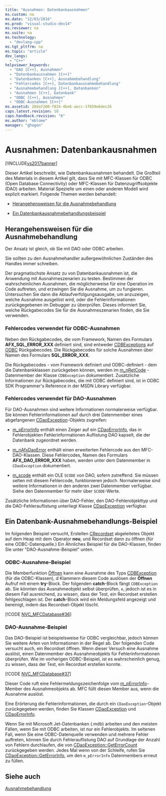```yaml
---
title: "Ausnahmen: Datenbankausnahmen"
ms.custom: na
ms.date: "12/03/2016"
ms.prod: "visual-studio-dev14"
ms.reviewer: na
ms.suite: na
ms.technology: 
  - "devlang-cpp"
ms.tgt_pltfrm: na
ms.topic: "article"
dev_langs: 
  - "C++"
helpviewer_keywords: 
  - "DAO [C++], Ausnahmen"
  - "Datenbankausnahmen [C++]"
  - "Datenbanken [C++], Ausnahmebehandlung"
  - "Fehlercodes [C++], Datenbankausnahmebehandlung"
  - "Ausnahmebehandlung [C++], Datenbanken"
  - "Ausnahmen [C++], Datenbank"
  - "ODBC [C++], Ausnahmen"
  - "ODBC-Ausnahmen [C++]"
ms.assetid: 28daf260-f824-4be6-aecc-1f859e6dec26
caps.latest.revision: 10
caps.handback.revision: "6"
ms.author: "mblome"
manager: "ghogen"
---
```

# Ausnahmen: Datenbankausnahmen
[!INCLUDE[vs2017banner](../assembler/inline/includes/vs2017banner.md)]

Dieser Artikel beschreibt, wie Datenbankausnahmen behandelt.  Die Großteil des Materials in diesem Artikel gilt, dass Sie mit MFC\-Klassen für ODBC \(Open Database Connectivity\) oder MFC\-Klassen für Datenzugriffsobjekte \(DAO\) arbeiten.  Material Spezielle um einen oder anderen Modell wird explizit markiert.  Folgende Themen werden behandelt:  
  
-   [Herangehensweisen für die Ausnahmebehandlung](#_core_approaches_to_exception_handling)  
  
-   [Ein Datenbankausnahmebehandlungsbeispiel](#_core_a_database_exception.2d.handling_example)  
  
##  <a name="_core_approaches_to_exception_handling"></a> Herangehensweisen für die Ausnahmebehandlung  
 Der Ansatz ist gleich, ob Sie mit DAO oder ODBC arbeiten.  
  
 Sie sollten zu den Ausnahmehandler außergewöhnlichen Zuständen des Handles immer schreiben.  
  
 Der pragmatischste Ansatz zu von Datenbankausnahmen ist, die Anwendung mit Ausnahmeszenarien zu testen.  Bestimmen der wahrscheinlichen Ausnahmen, die möglicherweise für eine Operation im Code auftreten, und erzwingen Sie die Ausnahme, um zu fungieren.  Untersuchen Sie dann die Ablaufverfolgungsausgabe, um anzuzeigen, welche Ausnahme ausgelöst wird, oder die Fehlerinformationen zurückgegebenen im Debugger zu überprüfen.  Dieses informiert Sie, welche Rückgabecodes Sie für die Ausnahmeszenarien finden, die Sie verwenden.  
  
### Fehlercodes verwendet für ODBC\-Ausnahmen  
 Neben den Rückgabecodes, die vom Framework, Namen des Formulars **AFX\_SQL\_ERROR\_XXX** definiert sind, sind entweder [CDBExceptions](../mfc/reference/cdbexception-class.md) auf [ODBC](../data/odbc/odbc-basics.md) Rückgabecodes.  Die Rückgabecodes für solche Ausnahmen über Namen des Formulars **SQL\_ERROR\_XXX**.  
  
 Die Rückgabecodes \- vom Framework definiert und ODBC\-definiert \- dem die Datenbankklassen zurückgeben können, werden im [m\_nRetCode](../Topic/CDBException::m_nRetCode.md) \- Datenmember der Klasse `CDBException` dokumentiert.  Zusätzliche Informationen zur Rückgabecodes, die mit ODBC definiert sind, ist in ODBC SDK Programmer's Reference in der MSDN Library verfügbar.  
  
### Fehlercodes verwendet für DAO\-Ausnahmen  
 Für DAO\-Ausnahmen sind weitere Informationen normalerweise verfügbar.  Sie können Fehlerinformationen auf durch drei Datenmember eines abgefangenen [CDaoException](../mfc/reference/cdaoexception-class.md)\-Objekts zugreifen:  
  
-   [m\_pErrorInfo](../Topic/CDaoException::m_pErrorInfo.md) enthält einen Zeiger auf ein [CDaoErrorInfo](../mfc/reference/cdaoerrorinfo-structure.md), das in Fehlerobjekten Fehlerinformationen Auflistung DAO kapselt, die der Datenbank zugeordnet werden.  
  
-   [m\_nAfxDaoError](../Topic/CDaoException::m_nAfxDaoError.md) enthält einen erweiterten Fehlercode aus den MFC\-DAO\-Klassen.  Diese Fehlercodes, Namen des Formulars **AFX\_DAO\_ERROR\_XXX** haben, werden unter dem Datenmember in `CDaoException` dokumentiert.  
  
-   [m\_scode](../Topic/CDaoException::m_scode.md) enthält ein OLE `SCODE` von DAO, sofern zutreffend.  Sie müssen selten mit diesem Fehlercode, funktionieren jedoch.  Normalerweise sind weitere Informationen in den anderen zwei Datenmember verfügbar.  Siehe den Datenmember für mehr über `SCODE`\-Werte.  
  
 Zusätzliche Informationen über DAO\-Fehler, den DAO\-Fehlerobjekttyp und die DAO\-Fehlerauflistung unterliegt Klasse [CDaoException](../mfc/reference/cdaoexception-class.md) verfügbar.  
  
##  <a name="_core_a_database_exception.2d.handling_example"></a> Ein Datenbank\-Ausnahmebehandlungs\-Beispiel  
 Im folgenden Beispiel versucht, Erstellen [CRecordset](../mfc/reference/crecordset-class.md) abgeleitetes Objekt auf dem Heap mit dem Operator **neu**, und Recordset dann zu öffnen \(für eine ODBC\-Datenquelle.\)  Ein Ähnliches Beispiel für die DAO\-Klassen, finden Sie unter "DAO\-Ausnahme\-Beispiel" unten.  
  
### ODBC\-Ausnahme\-Beispiel  
 Die Memberfunktion [Öffnen](../Topic/CRecordset::Open.md) kann eine Ausnahme des Typs [CDBException](../mfc/reference/cdbexception-class.md) \(für die ODBC\-Klassen\), d Klammern diesem Code auslösen der **Öffnen** Aufruf mit einem **try**\-Block.  Der folgenden **catch**\-Block fängt `CDBException` ab.  Sie könnten das Ausnahmeobjekt selbst überprüfen, `e`, jedoch ist es in diesem Fall ausreichend, zu wissen, dass der Test, ein Recordset erstellen fehlgeschlagen ist.  Der **catch**\-Block wird ein Meldungsfeld angezeigt und bereinigt, indem das Recordset\-Objekt löscht.  
  
 [!CODE [NVC_MFCDatabase#36](../CodeSnippet/VS_Snippets_Cpp/NVC_MFCDatabase#36)]  
  
### DAO\-Ausnahme\-Beispiel  
 Das DAO\-Beispiel ist beispielsweise für ODBC vergleichbar, jedoch können Sie weitere Arten von Informationen in der Regel ab.  Der folgenden Code versucht auch, ein Recordset öffnen.  Wenn dieser Versuch eine Ausnahme auslöst, einen Datenmember des Ausnahmeobjekts für Fehlerinformationen überprüfen.  Wie im vorherigen ODBC\-Beispiel, ist es wahrscheinlich genug, zu wissen, dass der Test, ein Recordset erstellen konnte.  
  
 [!CODE [NVC_MFCDatabase#37](../CodeSnippet/VS_Snippets_Cpp/NVC_MFCDatabase#37)]  
  
 Dieser Code ruft eine Fehlermeldungszeichenfolge vom [m\_pErrorInfo](../Topic/CDaoException::m_pErrorInfo.md)\-Member des Ausnahmeobjekts ab.  MFC füllt diesen Member aus, wenn die Ausnahme auslöst.  
  
 Eine Erörterung die Fehlerinformationen, die durch ein `CDaoException`\-Objekt zurückgegeben werden, finden Sie Klassen [CDaoException](../mfc/reference/cdaoexception-class.md) und [CDaoErrorInfo](../mfc/reference/cdaoerrorinfo-structure.md).  
  
 Wenn Sie mit Microsoft Jet\-Datenbanken \(.mdb\) arbeiten und den meisten Fällen, wenn Sie mit ODBC arbeiten, ist nur ein Fehlerobjekts.  Im seltenen Fall, wenn Sie eine ODBC\-Datenquelle verwenden und mehrere Fehler auftreten, können Sie durch Fehlerauflistung DAO auf Grundlage der Anzahl von Fehlern durchlaufen, die von [CDaoException::GetErrorCount](../Topic/CDaoException::GetErrorCount.md) zurückgegeben werden.  Jedes Mal wenn von der Schleife, rufen Sie [CDaoException::GetErrorInfo](../Topic/CDaoException::GetErrorInfo.md), um den `m_pErrorInfo` Datenmembers erneut zu füllen.  
  
## Siehe auch  
 [Ausnahmebehandlung](../mfc/exception-handling-in-mfc.md)
